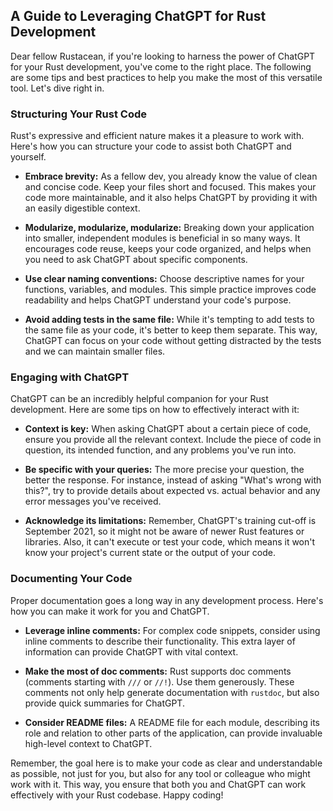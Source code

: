 ## A Guide to Leveraging ChatGPT for Rust Development

Dear fellow Rustacean, if you're looking to harness the power of ChatGPT for your Rust development, you've come to the right place. The following are some tips and best practices to help you make the most of this versatile tool. Let's dive right in.

### Structuring Your Rust Code

Rust's expressive and efficient nature makes it a pleasure to work with. Here's how you can structure your code to assist both ChatGPT and yourself.

- **Embrace brevity:** As a fellow dev, you already know the value of clean and concise code. Keep your files short and focused. This makes your code more maintainable, and it also helps ChatGPT by providing it with an easily digestible context.

- **Modularize, modularize, modularize:** Breaking down your application into smaller, independent modules is beneficial in so many ways. It encourages code reuse, keeps your code organized, and helps when you need to ask ChatGPT about specific components.

- **Use clear naming conventions:** Choose descriptive names for your functions, variables, and modules. This simple practice improves code readability and helps ChatGPT understand your code's purpose.

- **Avoid adding tests in the same file:** While it's tempting to add tests to the same file as your code, it's better to keep them separate. This way, ChatGPT can focus on your code without getting distracted by the tests and we can maintain smaller files.

### Engaging with ChatGPT

ChatGPT can be an incredibly helpful companion for your Rust development. Here are some tips on how to effectively interact with it:

- **Context is key:** When asking ChatGPT about a certain piece of code, ensure you provide all the relevant context. Include the piece of code in question, its intended function, and any problems you've run into.

- **Be specific with your queries:** The more precise your question, the better the response. For instance, instead of asking "What's wrong with this?", try to provide details about expected vs. actual behavior and any error messages you've received.

- **Acknowledge its limitations:** Remember, ChatGPT's training cut-off is September 2021, so it might not be aware of newer Rust features or libraries. Also, it can't execute or test your code, which means it won't know your project's current state or the output of your code.

### Documenting Your Code

Proper documentation goes a long way in any development process. Here's how you can make it work for you and ChatGPT.

- **Leverage inline comments:** For complex code snippets, consider using inline comments to describe their functionality. This extra layer of information can provide ChatGPT with vital context.

- **Make the most of doc comments:** Rust supports doc comments (comments starting with `///` or `//!`). Use them generously. These comments not only help generate documentation with `rustdoc`, but also provide quick summaries for ChatGPT.

- **Consider README files:** A README file for each module, describing its role and relation to other parts of the application, can provide invaluable high-level context to ChatGPT.

Remember, the goal here is to make your code as clear and understandable as possible, not just for you, but also for any tool or colleague who might work with it. This way, you ensure that both you and ChatGPT can work effectively with your Rust codebase. Happy coding!